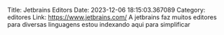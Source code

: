 Title: Jetbrains Editors
Date: 2023-12-06 18:15:03.367089
Category: editores
Link: https://www.jetbrains.com/
A jetbrains faz muitos editores para diversas linguagens estou indexando aqui para simplificar
